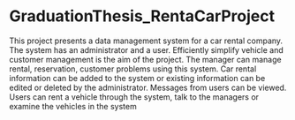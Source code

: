 # GraduationThesis_RentaCarProject

  This project presents a data management system for a car rental company. The system has an
administrator and a user. Efficiently simplify vehicle and customer management is the aim of
the project. The manager can manage rental, reservation, customer problems using this
system. Car rental information can be added to the system or existing information can be
edited or deleted by the administrator. Messages from users can be viewed. Users can rent a
vehicle through the system, talk to the managers or examine the vehicles in the system

